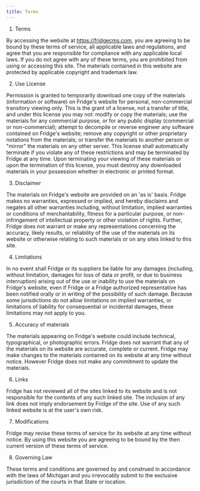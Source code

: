 ```yaml
---
title: Terms
---
```


1. Terms

By accessing the website at https://fridgecms.com, you are agreeing to be bound by these terms of service, all applicable laws and regulations, and agree that you are responsible for compliance with any applicable local laws. If you do not agree with any of these terms, you are prohibited from using or accessing this site. The materials contained in this website are protected by applicable copyright and trademark law.

2. Use License

Permission is granted to temporarily download one copy of the materials (information or software) on Fridge's website for personal, non-commercial transitory viewing only. This is the grant of a license, not a transfer of title, and under this license you may not:
modify or copy the materials;
use the materials for any commercial purpose, or for any public display (commercial or non-commercial);
attempt to decompile or reverse engineer any software contained on Fridge's website;
remove any copyright or other proprietary notations from the materials; or
transfer the materials to another person or "mirror" the materials on any other server.
This license shall automatically terminate if you violate any of these restrictions and may be terminated by Fridge at any time. Upon terminating your viewing of these materials or upon the termination of this license, you must destroy any downloaded materials in your possession whether in electronic or printed format.

3. Disclaimer

The materials on Fridge's website are provided on an 'as is' basis. Fridge makes no warranties, expressed or implied, and hereby disclaims and negates all other warranties including, without limitation, implied warranties or conditions of merchantability, fitness for a particular purpose, or non-infringement of intellectual property or other violation of rights.
Further, Fridge does not warrant or make any representations concerning the accuracy, likely results, or reliability of the use of the materials on its website or otherwise relating to such materials or on any sites linked to this site.

4. Limitations

In no event shall Fridge or its suppliers be liable for any damages (including, without limitation, damages for loss of data or profit, or due to business interruption) arising out of the use or inability to use the materials on Fridge's website, even if Fridge or a Fridge authorized representative has been notified orally or in writing of the possibility of such damage. Because some jurisdictions do not allow limitations on implied warranties, or limitations of liability for consequential or incidental damages, these limitations may not apply to you.

5. Accuracy of materials

The materials appearing on Fridge's website could include technical, typographical, or photographic errors. Fridge does not warrant that any of the materials on its website are accurate, complete or current. Fridge may make changes to the materials contained on its website at any time without notice. However Fridge does not make any commitment to update the materials.

6. Links

Fridge has not reviewed all of the sites linked to its website and is not responsible for the contents of any such linked site. The inclusion of any link does not imply endorsement by Fridge of the site. Use of any such linked website is at the user's own risk.

7. Modifications

Fridge may revise these terms of service for its website at any time without notice. By using this website you are agreeing to be bound by the then current version of these terms of service.

8. Governing Law

These terms and conditions are governed by and construed in accordance with the laws of Michigan and you irrevocably submit to the exclusive jurisdiction of the courts in that State or location.
